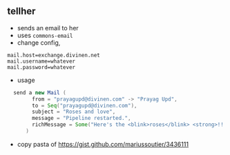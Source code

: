 tellher
--------

- sends an email to her
- uses `commons-email`
- change config, 

```
mail.host=exchange.divinen.net
mail.username=whatever
mail.password=whatever
```

- usage

```scala
  send a new Mail (
        from = "prayagupd@divinen.com" -> "Prayag Upd",
        to = Seq("prayagupd@divinen.com"),
        subject = "Roses and love",
        message = "Pipeline restarted.",
        richMessage = Some("Here's the <blink>roses</blink> <strong>!!!</strong>...")
      )
```

- copy pasta of https://gist.github.com/mariussoutier/3436111
